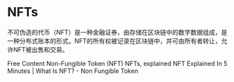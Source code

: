 # NFTs

不可伪造的代币（NFT）是一种金融证券，由存储在区块链中的数字数据组成，是一种分布式账本的形式。NFT的所有权被记录在区块链中，并可由所有者转让，允许NFT被出售和交易。

<ResourceGroupTitle>Free Content</ResourceGroupTitle>
<BadgeLink colorScheme='yellow' badgeText='Read' href='https://www.investopedia.com/non-fungible-tokens-nft-5115211'>Non-Fungible Token (NFT)</BadgeLink>
<BadgeLink colorScheme='yellow' badgeText='Read' href='https://www.theverge.com/22310188/nft-explainer-what-is-blockchain-crypto-art-faq'>NFTs, explained</BadgeLink>
<BadgeLink badgeText='Watch' href='https://youtu.be/NNQLJcJEzv0'>NFT Explained In 5 Minutes | What Is NFT? - Non Fungible Token</BadgeLink>
